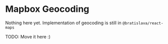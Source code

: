 # Mapbox Geocoding 

Nothing here yet. Implementation of geocoding is still in `@bratislava/react-maps`

TODO: Move it here :)

